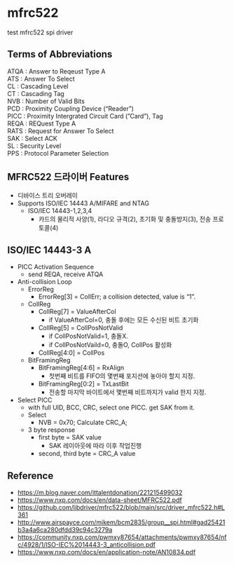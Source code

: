 # mfrc522
test mfrc522 spi driver

## Terms of Abbreviations
ATQA : Answer to Reqeust Type A   
ATS : Answer To Select  
CL : Cascading Level   
CT : Cascading Tag  
NVB : Number of Valid Bits  
PCD : Proximity Coupling Device (“Reader”)  
PICC : Proximity Intergrated Circuit Card (”Card”), Tag  
REQA : REQuest Type A   
RATS : Request for Answer To Select   
SAK : Select ACK   
SL : Security Level  
PPS : Protocol Parameter Selection


## MFRC522 드라이버 Features
- 디바이스 트리 오버레이
- Supports ISO/IEC 14443 A/MIFARE and NTAG
    - ISO/IEC 14443-1,2,3,4
        - 카드의 물리적 사양(1), 라디오 규격(2), 초기화 및 충돌방지(3), 전송 프로토콜(4)

## ISO/IEC 14443-3 A
- PICC Activation Sequence
    - send REQA, receive ATQA
- Anti-collision Loop
    - ErrorReg
        - ErrorReg[3] = CollErr; a collision detected, value is “1”.
    - CollReg
        - CollReg[7] = ValueAfterCol
            - if ValueAfterCol=0, 충돌 후에는 모든 수신된 비트 초기화
        - CollReg[5] = CollPosNotValid
            - if CollPosNotValid=1, 충돌X.
            - if CollPosNotVaild=0, 충돌O, CollPos 활성화
        - CollReg[4:0] = CollPos
    - BitFramingReg
        - BitFramingReg[4:6] = RxAlign
            - 첫번째 비트를 FIFO의 몇번째 포지션에 놓아야 할지 지정.
        - BitFramingReg[0:2] = TxLastBit
            - 전송할 마지막 바이트에서 몇번째 비트까지가 valid 한지 지정.
- Select PICC  
  - with full UID, BCC, CRC, select one PICC. get SAK from it.
  - Select
      - NVB = 0x70; Calculate CRC_A; 
  - 3 byte response
      - first byte = SAK value
        - SAK 레이아웃에 따라 이후 작업진행  
      - second, third byte = CRC_A value


## Reference 
- https://m.blog.naver.com/ittalentdonation/221215499032
- https://www.nxp.com/docs/en/data-sheet/MFRC522.pdf
- https://github.com/libdriver/mfrc522/blob/main/src/driver_mfrc522.h#L361
- http://www.airspayce.com/mikem/bcm2835/group__spi.html#gad25421b3a4a6ca280dfdd39c94c3279a
- https://community.nxp.com/pwmxy87654/attachments/pwmxy87654/nfc/4928/1/ISO-IEC%2014443-3_anticollision.pdf
- https://www.nxp.com/docs/en/application-note/AN10834.pdf
